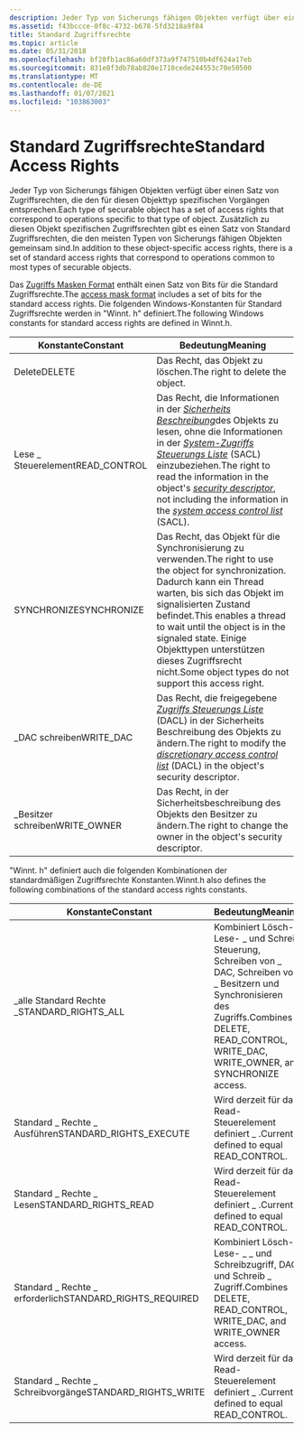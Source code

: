 ```yaml
---
description: Jeder Typ von Sicherungs fähigen Objekten verfügt über einen Satz von Zugriffsrechten, die den für diesen Objekttyp spezifischen Vorgängen entsprechen.
ms.assetid: f43bccce-0f8c-4732-b678-5fd3218a9f84
title: Standard Zugriffsrechte
ms.topic: article
ms.date: 05/31/2018
ms.openlocfilehash: bf28fb1ac86a60df373a9f747510b4df624a17eb
ms.sourcegitcommit: 831e8f3db78ab820e1710cede244553c70e50500
ms.translationtype: MT
ms.contentlocale: de-DE
ms.lasthandoff: 01/07/2021
ms.locfileid: "103863003"
---
```

# <a name="standard-access-rights"></a><span data-ttu-id="faa68-103">Standard Zugriffsrechte</span><span class="sxs-lookup"><span data-stu-id="faa68-103">Standard Access Rights</span></span>

<span data-ttu-id="faa68-104">Jeder Typ von Sicherungs fähigen Objekten verfügt über einen Satz von Zugriffsrechten, die den für diesen Objekttyp spezifischen Vorgängen entsprechen.</span><span class="sxs-lookup"><span data-stu-id="faa68-104">Each type of securable object has a set of access rights that correspond to operations specific to that type of object.</span></span> <span data-ttu-id="faa68-105">Zusätzlich zu diesen Objekt spezifischen Zugriffsrechten gibt es einen Satz von Standard Zugriffsrechten, die den meisten Typen von Sicherungs fähigen Objekten gemeinsam sind.</span><span class="sxs-lookup"><span data-stu-id="faa68-105">In addition to these object-specific access rights, there is a set of standard access rights that correspond to operations common to most types of securable objects.</span></span>

<span data-ttu-id="faa68-106">Das [Zugriffs Masken Format](access-mask-format.md) enthält einen Satz von Bits für die Standard Zugriffsrechte.</span><span class="sxs-lookup"><span data-stu-id="faa68-106">The [access mask format](access-mask-format.md) includes a set of bits for the standard access rights.</span></span> <span data-ttu-id="faa68-107">Die folgenden Windows-Konstanten für Standard Zugriffsrechte werden in "Winnt. h" definiert.</span><span class="sxs-lookup"><span data-stu-id="faa68-107">The following Windows constants for standard access rights are defined in Winnt.h.</span></span>



| <span data-ttu-id="faa68-108">Konstante</span><span class="sxs-lookup"><span data-stu-id="faa68-108">Constant</span></span>      | <span data-ttu-id="faa68-109">Bedeutung</span><span class="sxs-lookup"><span data-stu-id="faa68-109">Meaning</span></span>                                                                                                                                                                                                                                                                                                                                      |
|---------------|----------------------------------------------------------------------------------------------------------------------------------------------------------------------------------------------------------------------------------------------------------------------------------------------------------------------------------------------|
| <span data-ttu-id="faa68-110">Delete</span><span class="sxs-lookup"><span data-stu-id="faa68-110">DELETE</span></span>        | <span data-ttu-id="faa68-111">Das Recht, das Objekt zu löschen.</span><span class="sxs-lookup"><span data-stu-id="faa68-111">The right to delete the object.</span></span>                                                                                                                                                                                                                                                                                                              |
| <span data-ttu-id="faa68-112">Lese \_ Steuerelement</span><span class="sxs-lookup"><span data-stu-id="faa68-112">READ\_CONTROL</span></span> | <span data-ttu-id="faa68-113">Das Recht, die Informationen in der [*Sicherheits Beschreibung*](/windows/desktop/SecGloss/s-gly)des Objekts zu lesen, ohne die Informationen in der [*System-Zugriffs Steuerungs Liste*](/windows/desktop/SecGloss/s-gly) (SACL) einzubeziehen.</span><span class="sxs-lookup"><span data-stu-id="faa68-113">The right to read the information in the object's [*security descriptor*](/windows/desktop/SecGloss/s-gly), not including the information in the [*system access control list*](/windows/desktop/SecGloss/s-gly) (SACL).</span></span> |
| <span data-ttu-id="faa68-114">SYNCHRONIZE</span><span class="sxs-lookup"><span data-stu-id="faa68-114">SYNCHRONIZE</span></span>   | <span data-ttu-id="faa68-115">Das Recht, das Objekt für die Synchronisierung zu verwenden.</span><span class="sxs-lookup"><span data-stu-id="faa68-115">The right to use the object for synchronization.</span></span> <span data-ttu-id="faa68-116">Dadurch kann ein Thread warten, bis sich das Objekt im signalisierten Zustand befindet.</span><span class="sxs-lookup"><span data-stu-id="faa68-116">This enables a thread to wait until the object is in the signaled state.</span></span> <span data-ttu-id="faa68-117">Einige Objekttypen unterstützen dieses Zugriffsrecht nicht.</span><span class="sxs-lookup"><span data-stu-id="faa68-117">Some object types do not support this access right.</span></span>                                                                                                                                                                |
| <span data-ttu-id="faa68-118">\_DAC schreiben</span><span class="sxs-lookup"><span data-stu-id="faa68-118">WRITE\_DAC</span></span>    | <span data-ttu-id="faa68-119">Das Recht, die freigegebene [*Zugriffs Steuerungs Liste*](/windows/desktop/SecGloss/d-gly) (DACL) in der Sicherheits Beschreibung des Objekts zu ändern.</span><span class="sxs-lookup"><span data-stu-id="faa68-119">The right to modify the [*discretionary access control list*](/windows/desktop/SecGloss/d-gly) (DACL) in the object's security descriptor.</span></span>                                                                                                                    |
| <span data-ttu-id="faa68-120">\_Besitzer schreiben</span><span class="sxs-lookup"><span data-stu-id="faa68-120">WRITE\_OWNER</span></span>  | <span data-ttu-id="faa68-121">Das Recht, in der Sicherheitsbeschreibung des Objekts den Besitzer zu ändern.</span><span class="sxs-lookup"><span data-stu-id="faa68-121">The right to change the owner in the object's security descriptor.</span></span>                                                                                                                                                                                                                                                                           |



 

<span data-ttu-id="faa68-122">"Winnt. h" definiert auch die folgenden Kombinationen der standardmäßigen Zugriffsrechte Konstanten.</span><span class="sxs-lookup"><span data-stu-id="faa68-122">Winnt.h also defines the following combinations of the standard access rights constants.</span></span>



| <span data-ttu-id="faa68-123">Konstante</span><span class="sxs-lookup"><span data-stu-id="faa68-123">Constant</span></span>                   | <span data-ttu-id="faa68-124">Bedeutung</span><span class="sxs-lookup"><span data-stu-id="faa68-124">Meaning</span></span>                                                                           |
|----------------------------|-----------------------------------------------------------------------------------|
| <span data-ttu-id="faa68-125">\_alle Standard Rechte \_</span><span class="sxs-lookup"><span data-stu-id="faa68-125">STANDARD\_RIGHTS\_ALL</span></span>      | <span data-ttu-id="faa68-126">Kombiniert Lösch-, Lese- \_ und Schreib Steuerung, Schreiben von \_ DAC, Schreiben von \_ Besitzern und Synchronisieren des Zugriffs.</span><span class="sxs-lookup"><span data-stu-id="faa68-126">Combines DELETE, READ\_CONTROL, WRITE\_DAC, WRITE\_OWNER, and SYNCHRONIZE access.</span></span> |
| <span data-ttu-id="faa68-127">Standard \_ Rechte \_ Ausführen</span><span class="sxs-lookup"><span data-stu-id="faa68-127">STANDARD\_RIGHTS\_EXECUTE</span></span>  | <span data-ttu-id="faa68-128">Wird derzeit für das Read-Steuerelement definiert \_ .</span><span class="sxs-lookup"><span data-stu-id="faa68-128">Currently defined to equal READ\_CONTROL.</span></span>                                         |
| <span data-ttu-id="faa68-129">Standard \_ Rechte \_ Lesen</span><span class="sxs-lookup"><span data-stu-id="faa68-129">STANDARD\_RIGHTS\_READ</span></span>     | <span data-ttu-id="faa68-130">Wird derzeit für das Read-Steuerelement definiert \_ .</span><span class="sxs-lookup"><span data-stu-id="faa68-130">Currently defined to equal READ\_CONTROL.</span></span>                                         |
| <span data-ttu-id="faa68-131">Standard \_ Rechte \_ erforderlich</span><span class="sxs-lookup"><span data-stu-id="faa68-131">STANDARD\_RIGHTS\_REQUIRED</span></span> | <span data-ttu-id="faa68-132">Kombiniert Lösch-, Lese- \_ \_ und Schreibzugriff, DAC und Schreib \_ Zugriff.</span><span class="sxs-lookup"><span data-stu-id="faa68-132">Combines DELETE, READ\_CONTROL, WRITE\_DAC, and WRITE\_OWNER access.</span></span>              |
| <span data-ttu-id="faa68-133">Standard \_ Rechte \_ Schreibvorgänge</span><span class="sxs-lookup"><span data-stu-id="faa68-133">STANDARD\_RIGHTS\_WRITE</span></span>    | <span data-ttu-id="faa68-134">Wird derzeit für das Read-Steuerelement definiert \_ .</span><span class="sxs-lookup"><span data-stu-id="faa68-134">Currently defined to equal READ\_CONTROL.</span></span>                                         |



 

 

 
